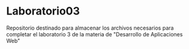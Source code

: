 # Laboratorio03
Repositorio destinado para almacenar los archivos necesarios para completar el laboratorio 3 de la materia de "Desarrollo de Aplicaciones Web"
